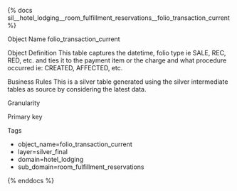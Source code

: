 {% docs sil__hotel_lodging__room_fulfillment_reservations__folio_transaction_current %}

Object Name
folio_transaction_current

Object Definition
This table captures the datetime, folio type ie SALE, REC, RED, etc. and ties it to the payment item or the charge and what procedure occurred ie: CREATED, AFFECTED, etc.

Business Rules
This is a silver table generated using the silver intermediate tables as source by considering the latest data.

Granularity

Primary key

Tags
- object_name=folio_transaction_current
- layer=silver_final
- domain=hotel_lodging
- sub_domain=room_fulfillment_reservations

{% enddocs %}